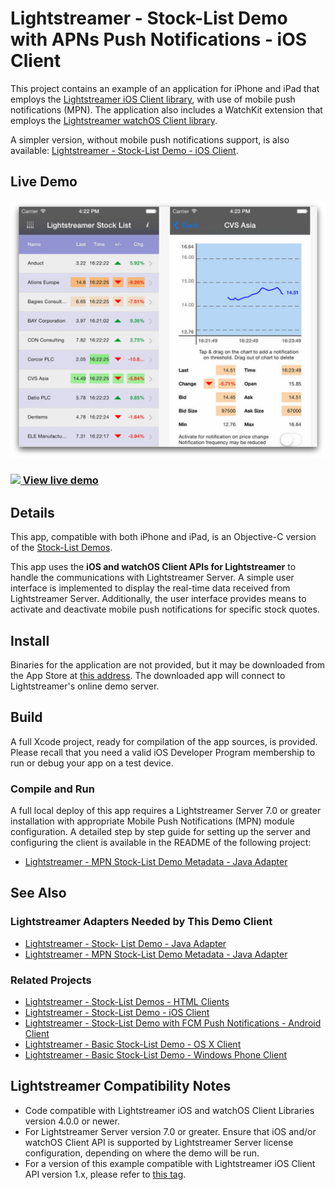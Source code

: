 # Lightstreamer - Stock-List Demo with APNs Push Notifications - iOS Client

<!-- START DESCRIPTION lightstreamer-example-mpnstocklist-client-ios -->

This project contains an example of an application for iPhone and iPad that employs the [Lightstreamer iOS Client library](https://www.lightstreamer.com/api/ls-ios-client/latest/), with use of mobile push notifications (MPN). The application also includes a WatchKit extension that employs the [Lightstreamer watchOS Client library](https://www.lightstreamer.com/api/ls-watchos-client/latest/).

A simpler version, without mobile push notifications support, is also available: [Lightstreamer - Stock-List Demo - iOS Client](https://github.com/Lightstreamer/Lightstreamer-example-StockList-client-ios).

## Live Demo

[![screenshot](screenshot_newlarge.png)](https://itunes.apple.com/us/app/lightstreamer-stock-list-apns/id430328811?mt=8)<br>
### [![](http://demos.lightstreamer.com/site/img/play.png) View live demo](https://itunes.apple.com/us/app/lightstreamer-stock-list-apns/id430328811?mt=8)<br>

## Details

This app, compatible with both iPhone and iPad, is an Objective-C version of the [Stock-List Demos](https://github.com/Lightstreamer/Lightstreamer-example-Stocklist-client-javascript).<br>

This app uses the <b>iOS and watchOS Client APIs for Lightstreamer</b> to handle the communications with Lightstreamer Server. A simple user interface is implemented to display the real-time data received from Lightstreamer Server. Additionally, the user interface provides means to activate and deactivate mobile push notifications for specific stock quotes.<br>

## Install

Binaries for the application are not provided, but it may be downloaded from the App Store at [this address](https://itunes.apple.com/us/app/lightstreamer-stock-list-apns/id430328811?mt=8). The downloaded app will connect to Lightstreamer's online demo server.

## Build

A full Xcode project, ready for compilation of the app sources, is provided. Please recall that you need a valid iOS Developer Program membership to run or debug your app on a test device.

### Compile and Run

A full local deploy of this app requires a Lightstreamer Server 7.0 or greater installation with appropriate Mobile Push Notifications (MPN) module configuration. A detailed step by step guide for setting up the server and configuring the client is available in the README of the following project:

* [Lightstreamer - MPN Stock-List Demo Metadata - Java Adapter](https://github.com/Lightstreamer/Lightstreamer-example-MPNStockListMetadata-adapter-java)

## See Also

### Lightstreamer Adapters Needed by This Demo Client

* [Lightstreamer - Stock- List Demo - Java Adapter](https://github.com/Lightstreamer/Lightstreamer-example-Stocklist-adapter-java)
* [Lightstreamer - MPN Stock-List Demo Metadata - Java Adapter](https://github.com/Lightstreamer/Lightstreamer-example-MPNStockListMetadata-adapter-java)

### Related Projects

* [Lightstreamer - Stock-List Demos - HTML Clients](https://github.com/Lightstreamer/Lightstreamer-example-Stocklist-client-javascript)
* [Lightstreamer - Stock-List Demo - iOS Client](https://github.com/Lightstreamer/Lightstreamer-example-StockList-client-ios)
* [Lightstreamer - Stock-List Demo with FCM Push Notifications - Android Client](https://github.com/Lightstreamer/Lightstreamer-example-MPNStockList-client-android)
* [Lightstreamer - Basic Stock-List Demo - OS X Client](https://github.com/Lightstreamer/Lightstreamer-example-StockList-client-osx)
* [Lightstreamer - Basic Stock-List Demo - Windows Phone Client](https://github.com/Lightstreamer/Lightstreamer-example-StockList-client-winphone)

## Lightstreamer Compatibility Notes

* Code compatible with Lightstreamer iOS and watchOS Client Libraries version 4.0.0 or newer.
* For Lightstreamer Server version 7.0 or greater. Ensure that iOS and/or watchOS Client API is supported by Lightstreamer Server license configuration, depending on where the demo will be run.
* For a version of this example compatible with Lightstreamer iOS Client API version 1.x, please refer to [this tag](https://github.com/Lightstreamer/Lightstreamer-example-MPNStockList-client-ios/tree/latest-for-client-1.x).
